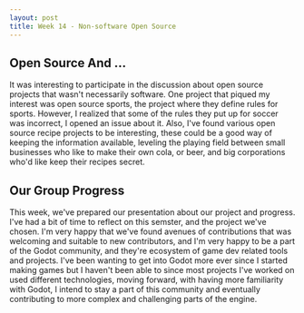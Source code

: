 ```yaml
---
layout: post
title: Week 14 - Non-software Open Source 
---
```


## Open Source And ...

It was interesting to participate in the discussion about open source projects that wasn't necessarily software. One project that piqued my interest was open source sports, the project where they define rules for sports. However, I realized that some of the rules they put up for soccer was incorrect, I opened an issue about it. Also, I've found various open source recipe projects to be interesting, these could be a good way of keeping the information available, leveling the playing field between small businesses who like to make their own cola, or beer, and big corporations who'd like keep their recipes secret.

<!--more-->

## Our Group Progress

This week, we've prepared our presentation about our project and progress. I've had a bit of time to reflect on this semster, and the project we've chosen. I'm very happy that we've found avenues of contributions that was welcoming and suitable to new contributors, and I'm very happy to be a part of the Godot community, and they're ecosystem of game dev related tools and projects. I've been wanting to get into Godot more ever since I started making games but I haven't been able to since most projects I've worked on used different technologies, moving forward, with having more familiarity with Godot, I intend to stay a part of this community and eventually contributing to more complex and challenging parts of the engine.  
